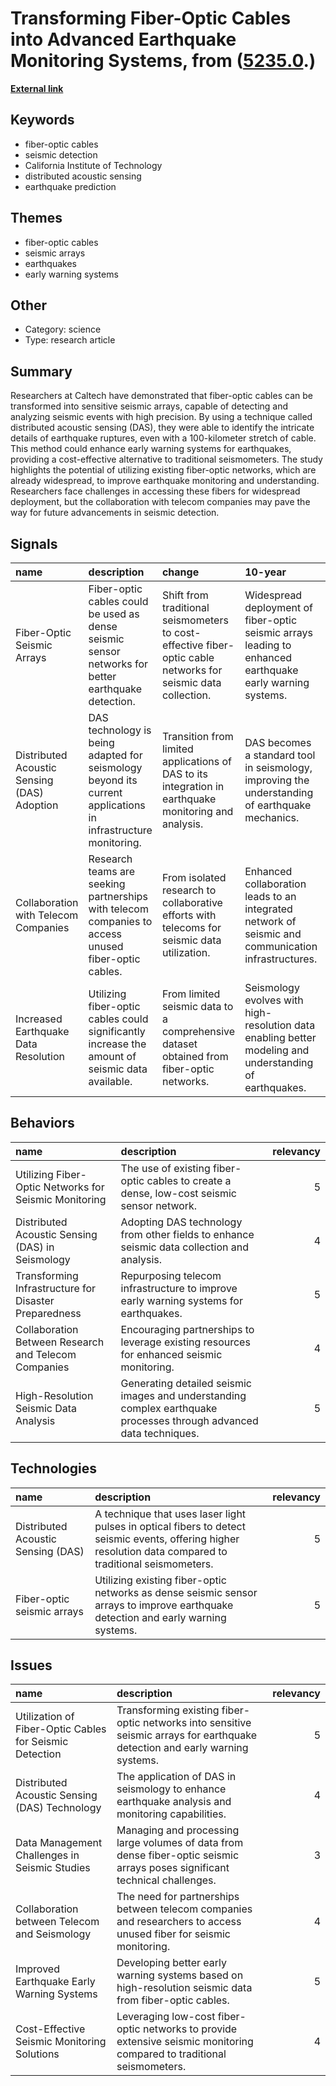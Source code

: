 # __Transforming Fiber-Optic Cables into Advanced Earthquake Monitoring Systems__, from ([5235.0](https://kghosh.substack.com/p/5235.0).)

__[External link](https://spectrum.ieee.org/earthquake)__



## Keywords

* fiber-optic cables
* seismic detection
* California Institute of Technology
* distributed acoustic sensing
* earthquake prediction

## Themes

* fiber-optic cables
* seismic arrays
* earthquakes
* early warning systems

## Other

* Category: science
* Type: research article

## Summary

Researchers at Caltech have demonstrated that fiber-optic cables can be transformed into sensitive seismic arrays, capable of detecting and analyzing seismic events with high precision. By using a technique called distributed acoustic sensing (DAS), they were able to identify the intricate details of earthquake ruptures, even with a 100-kilometer stretch of cable. This method could enhance early warning systems for earthquakes, providing a cost-effective alternative to traditional seismometers. The study highlights the potential of utilizing existing fiber-optic networks, which are already widespread, to improve earthquake monitoring and understanding. Researchers face challenges in accessing these fibers for widespread deployment, but the collaboration with telecom companies may pave the way for future advancements in seismic detection.

## Signals

| name                                        | description                                                                                                  | change                                                                                                        | 10-year                                                                                                   | driving-force                                                                                        |   relevancy |
|:--------------------------------------------|:-------------------------------------------------------------------------------------------------------------|:--------------------------------------------------------------------------------------------------------------|:----------------------------------------------------------------------------------------------------------|:-----------------------------------------------------------------------------------------------------|------------:|
| Fiber-Optic Seismic Arrays                  | Fiber-optic cables could be used as dense seismic sensor networks for better earthquake detection.           | Shift from traditional seismometers to cost-effective fiber-optic cable networks for seismic data collection. | Widespread deployment of fiber-optic seismic arrays leading to enhanced earthquake early warning systems. | The need for more affordable, accessible, and effective earthquake monitoring solutions.             |           4 |
| Distributed Acoustic Sensing (DAS) Adoption | DAS technology is being adapted for seismology beyond its current applications in infrastructure monitoring. | Transition from limited applications of DAS to its integration in earthquake monitoring and analysis.         | DAS becomes a standard tool in seismology, improving the understanding of earthquake mechanics.           | Advancements in technology and the necessity for improved seismic data collection methods.           |           5 |
| Collaboration with Telecom Companies        | Research teams are seeking partnerships with telecom companies to access unused fiber-optic cables.          | From isolated research to collaborative efforts with telecoms for seismic data utilization.                   | Enhanced collaboration leads to an integrated network of seismic and communication infrastructures.       | Recognition of the mutual benefits of leveraging existing fiber networks for seismic research.       |           3 |
| Increased Earthquake Data Resolution        | Utilizing fiber-optic cables could significantly increase the amount of seismic data available.              | From limited seismic data to a comprehensive dataset obtained from fiber-optic networks.                      | Seismology evolves with high-resolution data enabling better modeling and understanding of earthquakes.   | The pursuit of more detailed and accurate seismic information to predict and understand earthquakes. |           4 |

## Behaviors

| name                                                  | description                                                                                                         |   relevancy |
|:------------------------------------------------------|:--------------------------------------------------------------------------------------------------------------------|------------:|
| Utilizing Fiber-Optic Networks for Seismic Monitoring | The use of existing fiber-optic cables to create a dense, low-cost seismic sensor network.                          |           5 |
| Distributed Acoustic Sensing (DAS) in Seismology      | Adopting DAS technology from other fields to enhance seismic data collection and analysis.                          |           4 |
| Transforming Infrastructure for Disaster Preparedness | Repurposing telecom infrastructure to improve early warning systems for earthquakes.                                |           5 |
| Collaboration Between Research and Telecom Companies  | Encouraging partnerships to leverage existing resources for enhanced seismic monitoring.                            |           4 |
| High-Resolution Seismic Data Analysis                 | Generating detailed seismic images and understanding complex earthquake processes through advanced data techniques. |           5 |

## Technologies

| name                               | description                                                                                                                                                |   relevancy |
|:-----------------------------------|:-----------------------------------------------------------------------------------------------------------------------------------------------------------|------------:|
| Distributed Acoustic Sensing (DAS) | A technique that uses laser light pulses in optical fibers to detect seismic events, offering higher resolution data compared to traditional seismometers. |           5 |
| Fiber-optic seismic arrays         | Utilizing existing fiber-optic networks as dense seismic sensor arrays to improve earthquake detection and early warning systems.                          |           5 |

## Issues

| name                                                    | description                                                                                                                  |   relevancy |
|:--------------------------------------------------------|:-----------------------------------------------------------------------------------------------------------------------------|------------:|
| Utilization of Fiber-Optic Cables for Seismic Detection | Transforming existing fiber-optic networks into sensitive seismic arrays for earthquake detection and early warning systems. |           5 |
| Distributed Acoustic Sensing (DAS) Technology           | The application of DAS in seismology to enhance earthquake analysis and monitoring capabilities.                             |           4 |
| Data Management Challenges in Seismic Studies           | Managing and processing large volumes of data from dense fiber-optic seismic arrays poses significant technical challenges.  |           3 |
| Collaboration between Telecom and Seismology            | The need for partnerships between telecom companies and researchers to access unused fiber for seismic monitoring.           |           4 |
| Improved Earthquake Early Warning Systems               | Developing better early warning systems based on high-resolution seismic data from fiber-optic cables.                       |           5 |
| Cost-Effective Seismic Monitoring Solutions             | Leveraging low-cost fiber-optic networks to provide extensive seismic monitoring compared to traditional seismometers.       |           4 |